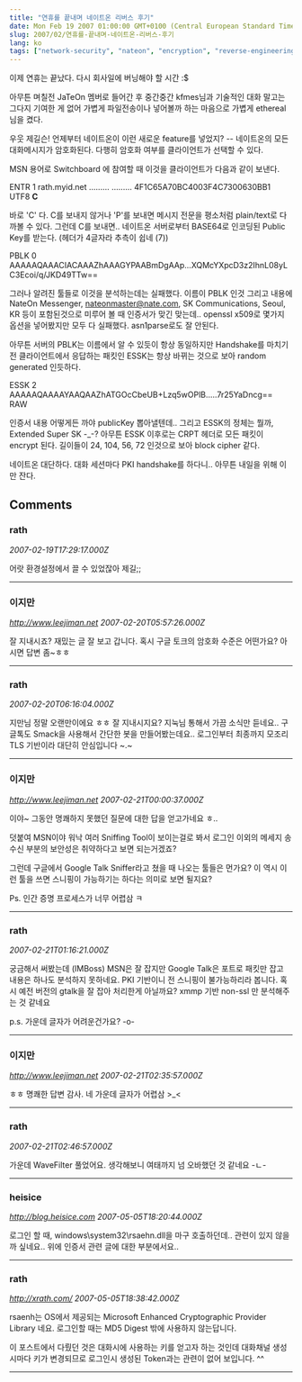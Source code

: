 ```yaml
---
title: "연휴를 끝내며 네이트온 리버스 후기"
date: Mon Feb 19 2007 01:00:00 GMT+0100 (Central European Standard Time)
slug: 2007/02/연휴를-끝내며-네이트온-리버스-후기
lang: ko
tags: ["network-security", "nateon", "encryption", "reverse-engineering"]
---
```


이제 연휴는 끝났다. 다시 회사일에 버닝해야 할 시간 :$

아무튼 며칠전 JaTeOn 멤버로 들어간 후 중간중간 kfmes님과 기술적인 대화 말고는 
그다지 기여한 게 없어 가볍게 파일전송이나 넣어볼까 하는 마음으로 가볍게 ethereal님을 켰다.

우웃 제길슨! 언제부터 네이트온이 이런 새로운 feature를 넣었지? --
네이트온의 모든 대화메시지가 암호화된다. 다행히 암호화 여부를 클라이언트가 선택할 수 있다.

MSN 용어로 Switchboard 에 참여할 때 이것을 클라이언트가 다음과 같이 보낸다.

ENTR 1 rath.myid.net ......... ......... 4F1C65A70BC4003F4C7300630BB1 UTF8 **C**

바로 'C' 다. C를 보내지 않거나 'P'를 보내면 메시지 전문을 평소처럼 plain/text로 다 까볼 수 있다. 
그런데 C를 보내면.. 네이트온 서버로부터 BASE64로 인코딩된 Public Key를 받는다. (헤더가 4글자라 추측이 쉽네 (7))

PBLK 0 AAAAAQAAACIACAAAZhAAAGYPAABmDgAAp...XQMcYXpcD3z2IhnL08yLC3Ecoi/q/JKD49TTw==

그러나 알려진 툴들로 이것을 분석하는데는 실패했다. 이름이 PBLK 인것 그리고 내용에 NateOn Messenger, nateonmaster@nate.com, SK Communications, Seoul, KR 등이 포함된것으로 미루어 볼 때 인증서가 맞긴 맞는데.. openssl x509로 몇가지 옵션을 넣어봤지만 모두 다 실패했다. asn1parse로도 잘 안된다.

아무튼 서버의 PBLK는 이름에서 알 수 있듯이 항상 동일하지만 Handshake를 마치기 전 클라이언트에서 응답하는 패킷인 ESSK는 항상 바뀌는 것으로 보아 random generated 인듯하다.

ESSK 2 AAAAAQAAAAYAAQAAZhATGOcCbeUB+Lzq5wOPlB.....7r25YaDncg== RAW

인증서 내용 어떻게든 까야 publicKey 뽑아낼텐데.. 그리고 ESSK의 정체는 뭘까, Extended Super SK -_-?
아무튼 ESSK 이후로는 CRPT 헤더로 모든 패킷이 encrypt 된다. 길이들이 24, 104, 56, 72 인것으로 보아 block cipher 같다. 

네이트온 대단하다. 대화 세션마다 PKI handshake를 하다니..  아무튼 내일을 위해 이만 잔다.

## Comments

### rath
*2007-02-19T17:29:17.000Z*

어랏 환경설정에서 끌 수 있었잖아 제길;;

---

### 이지만
*http://www.leejiman.net*
*2007-02-20T05:57:26.000Z*

잘 지내시죠? 재밌는 글 잘 보고 갑니다. 혹시 구글 토크의 암호화 수준은 어떤가요? 아시면 답변 좀~ㅎㅎ

---

### rath
*2007-02-20T06:16:04.000Z*

지만님 정말 오랜만이에요 ㅎㅎ 잘 지내시지요? 지눅님 통해서 가끔 소식만 듣네요..
구글톡도 Smack을 사용해서 간단한 봇을 만들어봤는데요.. 로그인부터 최종까지 모조리 TLS 기반이라 대단히 안심입니다 ~.~

---

### 이지만
*http://www.leejiman.net*
*2007-02-21T00:00:37.000Z*

이야~ 그동안 명쾌하지 못했던 질문에 대한 답을 얻고가네요 ㅎ..

덧붙여 MSN이야 워낙 여러 Sniffing Tool이 보이는걸로 봐서 로그인 이외의 메세지 송수신 부분의 보안성은 취약하다고 보면 되는거겠죠?

그런데 구글에서 Google Talk Sniffer라고 쳤을 때 나오는 툴들은 먼가요? 이 역시 이런 툴을 쓰면 스니핑이 가능하기는 하다는 의미로 보면 될지요?

Ps. 인간 증명 프로세스가 너무 어렵삼 ㅋ

---

### rath
*2007-02-21T01:16:21.000Z*

궁금해서 써봤는데 (IMBoss) MSN은 잘 잡지만 Google Talk은 포트로 패킷만 잡고 내용은 하나도 분석하지 못하네요. PKI 기반이니 전 스니핑이 불가능하리라 봅니다.
혹시 예전 버전의 gtalk을 잘 잡아 처리한게 아닐까요? xmmp 기반 non-ssl 만 분석해주는 것 같네요

p.s. 가운데 글자가 어려운건가요? -o-

---

### 이지만
*http://www.leejiman.net*
*2007-02-21T02:35:57.000Z*

ㅎㅎ 명쾌한 답변 감사. 네 가운데 글자가 어렵삼 >_<

---

### rath
*2007-02-21T02:46:57.000Z*

가운데 WaveFilter 풀었어요. 생각해보니 여태까지 넘 오바했던 것 같네요 -ㄴ-

---

### heisice
*http://blog.heisice.com*
*2007-05-05T18:20:44.000Z*

로그인 할 때, windows\system32\rsaehn.dll을 마구 호출하던데.. 관련이 있지 않을까 싶네요.. 위에 인증서 관련 글에 대한 부분에서요..

---

### rath
*http://xrath.com/*
*2007-05-05T18:38:42.000Z*

rsaenh는 OS에서 제공되는 Microsoft Enhanced Cryptographic Provider Library 네요. 로그인할 때는 MD5 Digest 밖에 사용하지 않는답니다.

이 포스트에서 다뤘던 것은 대화시에 사용하는 키를 얻고자 하는 것인데
대화채널 생성시마다 키가 변경되므로 로그인시 생성된 Token과는 관련이 없어 보입니다. ^^

---
